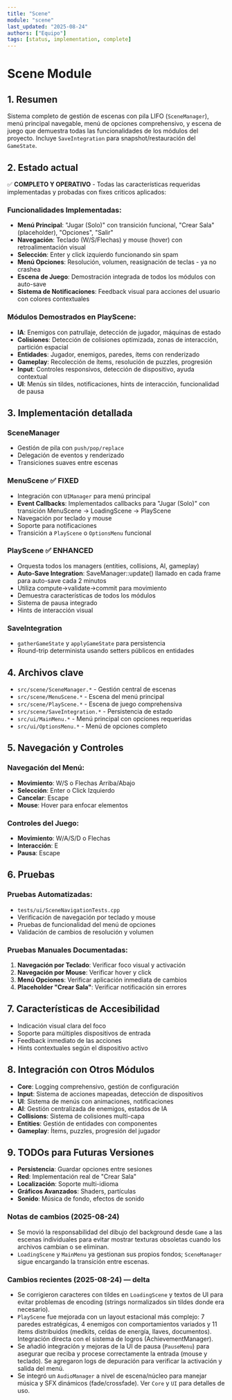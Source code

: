```yaml
---
title: "Scene"
module: "scene"
last_updated: "2025-08-24"
authors: ["Equipo"]
tags: [status, implementation, complete]
---
```


# Scene Module

## 1. Resumen
Sistema completo de gestión de escenas con pila LIFO (`SceneManager`), menú principal navegable, menú de opciones comprehensivo, y escena de juego que demuestra todas las funcionalidades de los módulos del proyecto. Incluye `SaveIntegration` para snapshot/restauración del `GameState`.

## 2. Estado actual
✅ **COMPLETO Y OPERATIVO** - Todas las características requeridas implementadas y probadas con fixes criticos aplicados:

### Funcionalidades Implementadas:
- **Menú Principal**: "Jugar (Solo)" con transición funcional, "Crear Sala" (placeholder), "Opciones", "Salir"
- **Navegación**: Teclado (W/S/Flechas) y mouse (hover) con retroalimentación visual
- **Selección**: Enter y click izquierdo funcionando sin spam
- **Menú Opciones**: Resolución, volumen, reasignación de teclas - ya no crashea
- **Escena de Juego**: Demostración integrada de todos los módulos con auto-save
- **Sistema de Notificaciones**: Feedback visual para acciones del usuario con colores contextuales

### Módulos Demostrados en PlayScene:
- **IA**: Enemigos con patrullaje, detección de jugador, máquinas de estado
- **Colisiones**: Detección de colisiones optimizada, zonas de interacción, partición espacial
- **Entidades**: Jugador, enemigos, paredes, ítems con renderizado
- **Gameplay**: Recolección de ítems, resolución de puzzles, progresión
- **Input**: Controles responsivos, detección de dispositivo, ayuda contextual
- **UI**: Menús sin tildes, notificaciones, hints de interacción, funcionalidad de pausa

## 3. Implementación detallada

### SceneManager
- Gestión de pila con `push/pop/replace`
- Delegación de eventos y renderizado
- Transiciones suaves entre escenas

### MenuScene ✅ **FIXED**
- Integración con `UIManager` para menú principal
- **Event Callbacks**: Implementados callbacks para "Jugar (Solo)" con transición MenuScene → LoadingScene → PlayScene
- Navegación por teclado y mouse
- Soporte para notificaciones
- Transición a `PlayScene` o `OptionsMenu` funcional

### PlayScene ✅ **ENHANCED**
- Orquesta todos los managers (entities, collisions, AI, gameplay)
- **Auto-Save Integration**: SaveManager::update() llamado en cada frame para auto-save cada 2 minutos
- Utiliza compute->validate->commit para movimiento
- Demuestra características de todos los módulos
- Sistema de pausa integrado
- Hints de interacción visual

### SaveIntegration
- `gatherGameState` y `applyGameState` para persistencia
- Round-trip determinista usando setters públicos en entidades

## 4. Archivos clave
- `src/scene/SceneManager.*` - Gestión central de escenas
- `src/scene/MenuScene.*` - Escena del menú principal
- `src/scene/PlayScene.*` - Escena de juego comprehensiva
- `src/scene/SaveIntegration.*` - Persistencia de estado
- `src/ui/MainMenu.*` - Menú principal con opciones requeridas
- `src/ui/OptionsMenu.*` - Menú de opciones completo

## 5. Navegación y Controles

### Navegación del Menú:
- **Movimiento**: W/S o Flechas Arriba/Abajo
- **Selección**: Enter o Click Izquierdo
- **Cancelar**: Escape
- **Mouse**: Hover para enfocar elementos

### Controles del Juego:
- **Movimiento**: W/A/S/D o Flechas
- **Interacción**: E
- **Pausa**: Escape

## 6. Pruebas

### Pruebas Automatizadas:
- `tests/ui/SceneNavigationTests.cpp`
- Verificación de navegación por teclado y mouse
- Pruebas de funcionalidad del menú de opciones
- Validación de cambios de resolución y volumen

### Pruebas Manuales Documentadas:
1. **Navegación por Teclado**: Verificar foco visual y activación
2. **Navegación por Mouse**: Verificar hover y click
3. **Menú Opciones**: Verificar aplicación inmediata de cambios
4. **Placeholder "Crear Sala"**: Verificar notificación sin errores

## 7. Características de Accesibilidad
- Indicación visual clara del foco
- Soporte para múltiples dispositivos de entrada
- Feedback inmediato de las acciones
- Hints contextuales según el dispositivo activo

## 8. Integración con Otros Módulos
- **Core**: Logging comprehensivo, gestión de configuración
- **Input**: Sistema de acciones mapeadas, detección de dispositivos
- **UI**: Sistema de menús con animaciones, notificaciones
- **AI**: Gestión centralizada de enemigos, estados de IA
- **Collisions**: Sistema de colisiones multi-capa
- **Entities**: Gestión de entidades con componentes
- **Gameplay**: Ítems, puzzles, progresión del jugador

## 9. TODOs para Futuras Versiones
- **Persistencia**: Guardar opciones entre sesiones
- **Red**: Implementación real de "Crear Sala"
- **Localización**: Soporte multi-idioma
- **Gráficos Avanzados**: Shaders, partículas
- **Sonido**: Música de fondo, efectos de sonido

### Notas de cambios (2025-08-24)
- Se movió la responsabilidad del dibujo del background desde `Game` a las escenas individuales para evitar mostrar texturas obsoletas cuando los archivos cambian o se eliminan.
- `LoadingScene` y `MainMenu` ya gestionan sus propios fondos; `SceneManager` sigue encargando la transición entre escenas.

### Cambios recientes (2025-08-24) — delta

- Se corrigieron caracteres con tildes en `LoadingScene` y textos de UI para evitar problemas de encoding (strings normalizados sin tildes donde era necesario).
- `PlayScene` fue mejorada con un layout estacional más complejo: 7 paredes estratégicas, 4 enemigos con comportamientos variados y 11 ítems distribuidos (medkits, celdas de energía, llaves, documentos). Integración directa con el sistema de logros (AchievementManager).
- Se añadió integración y mejoras de la UI de pausa (`PauseMenu`) para asegurar que reciba y procese correctamente la entrada (mouse y teclado). Se agregaron logs de depuración para verificar la activación y salida del menú.
- Se integró un `AudioManager` a nivel de escena/núcleo para manejar música y SFX dinámicos (fade/crossfade). Ver `Core` y `UI` para detalles de uso.
